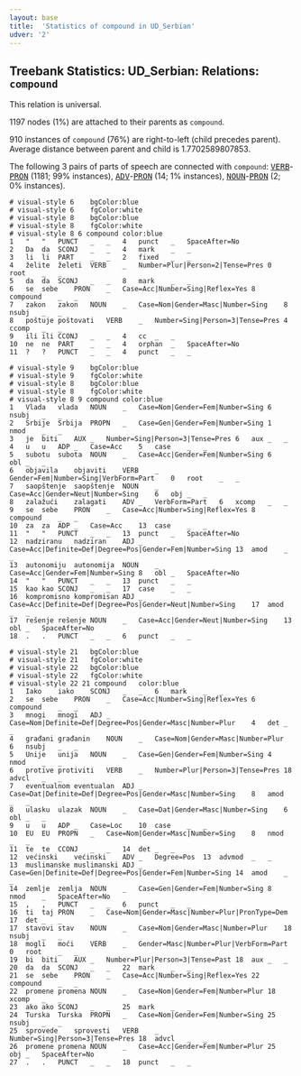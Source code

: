 ```yaml
---
layout: base
title:  'Statistics of compound in UD_Serbian'
udver: '2'
---
```


## Treebank Statistics: UD_Serbian: Relations: `compound`

This relation is universal.

1197 nodes (1%) are attached to their parents as `compound`.

910 instances of `compound` (76%) are right-to-left (child precedes parent).
Average distance between parent and child is 1.7702589807853.

The following 3 pairs of parts of speech are connected with `compound`: <tt><a href="sr-pos-VERB.html">VERB</a></tt>-<tt><a href="sr-pos-PRON.html">PRON</a></tt> (1181; 99% instances), <tt><a href="sr-pos-ADV.html">ADV</a></tt>-<tt><a href="sr-pos-PRON.html">PRON</a></tt> (14; 1% instances), <tt><a href="sr-pos-NOUN.html">NOUN</a></tt>-<tt><a href="sr-pos-PRON.html">PRON</a></tt> (2; 0% instances).


~~~ conllu
# visual-style 6	bgColor:blue
# visual-style 6	fgColor:white
# visual-style 8	bgColor:blue
# visual-style 8	fgColor:white
# visual-style 8 6 compound	color:blue
1	"	"	PUNCT	_	_	4	punct	_	SpaceAfter=No
2	Da	da	SCONJ	_	_	4	mark	_	_
3	li	li	PART	_	_	2	fixed	_	_
4	želite	želeti	VERB	_	Number=Plur|Person=2|Tense=Pres	0	root	_	_
5	da	da	SCONJ	_	_	8	mark	_	_
6	se	sebe	PRON	_	Case=Acc|Number=Sing|Reflex=Yes	8	compound	_	_
7	zakon	zakon	NOUN	_	Case=Nom|Gender=Masc|Number=Sing	8	nsubj	_	_
8	poštuje	poštovati	VERB	_	Number=Sing|Person=3|Tense=Pres	4	ccomp	_	_
9	ili	ili	CCONJ	_	_	4	cc	_	_
10	ne	ne	PART	_	_	4	orphan	_	SpaceAfter=No
11	?	?	PUNCT	_	_	4	punct	_	_

~~~


~~~ conllu
# visual-style 9	bgColor:blue
# visual-style 9	fgColor:white
# visual-style 8	bgColor:blue
# visual-style 8	fgColor:white
# visual-style 8 9 compound	color:blue
1	Vlada	vlada	NOUN	_	Case=Nom|Gender=Fem|Number=Sing	6	nsubj	_	_
2	Srbije	Srbija	PROPN	_	Case=Gen|Gender=Fem|Number=Sing	1	nmod	_	_
3	je	biti	AUX	_	Number=Sing|Person=3|Tense=Pres	6	aux	_	_
4	u	u	ADP	_	Case=Acc	5	case	_	_
5	subotu	subota	NOUN	_	Case=Acc|Gender=Fem|Number=Sing	6	obl	_	_
6	objavila	objaviti	VERB	_	Gender=Fem|Number=Sing|VerbForm=Part	0	root	_	_
7	saopštenje	saopštenje	NOUN	_	Case=Acc|Gender=Neut|Number=Sing	6	obj	_	_
8	zalažući	zalagati	ADV	_	VerbForm=Part	6	xcomp	_	_
9	se	sebe	PRON	_	Case=Acc|Number=Sing|Reflex=Yes	8	compound	_	_
10	za	za	ADP	_	Case=Acc	13	case	_	_
11	"	"	PUNCT	_	_	13	punct	_	SpaceAfter=No
12	nadziranu	nadziran	ADJ	_	Case=Acc|Definite=Def|Degree=Pos|Gender=Fem|Number=Sing	13	amod	_	_
13	autonomiju	autonomija	NOUN	_	Case=Acc|Gender=Fem|Number=Sing	8	obl	_	SpaceAfter=No
14	"	"	PUNCT	_	_	13	punct	_	_
15	kao	kao	SCONJ	_	_	17	case	_	_
16	kompromisno	kompromisan	ADJ	_	Case=Acc|Definite=Def|Degree=Pos|Gender=Neut|Number=Sing	17	amod	_	_
17	rešenje	rešenje	NOUN	_	Case=Acc|Gender=Neut|Number=Sing	13	obl	_	SpaceAfter=No
18	.	.	PUNCT	_	_	6	punct	_	_

~~~


~~~ conllu
# visual-style 21	bgColor:blue
# visual-style 21	fgColor:white
# visual-style 22	bgColor:blue
# visual-style 22	fgColor:white
# visual-style 22 21 compound	color:blue
1	Iako	iako	SCONJ	_	_	6	mark	_	_
2	se	sebe	PRON	_	Case=Acc|Number=Sing|Reflex=Yes	6	compound	_	_
3	mnogi	mnogi	ADJ	_	Case=Nom|Definite=Def|Degree=Pos|Gender=Masc|Number=Plur	4	det	_	_
4	građani	građanin	NOUN	_	Case=Nom|Gender=Masc|Number=Plur	6	nsubj	_	_
5	Unije	unija	NOUN	_	Case=Gen|Gender=Fem|Number=Sing	4	nmod	_	_
6	protive	protiviti	VERB	_	Number=Plur|Person=3|Tense=Pres	18	advcl	_	_
7	eventualnom	eventualan	ADJ	_	Case=Dat|Definite=Def|Degree=Pos|Gender=Masc|Number=Sing	8	amod	_	_
8	ulasku	ulazak	NOUN	_	Case=Dat|Gender=Masc|Number=Sing	6	obl	_	_
9	u	u	ADP	_	Case=Loc	10	case	_	_
10	EU	EU	PROPN	_	Case=Nom|Gender=Masc|Number=Sing	8	nmod	_	_
11	te	te	CCONJ	_	_	14	det	_	_
12	većinski	većinski	ADV	_	Degree=Pos	13	advmod	_	_
13	muslimanske	muslimanski	ADJ	_	Case=Gen|Definite=Def|Degree=Pos|Gender=Fem|Number=Sing	14	amod	_	_
14	zemlje	zemlja	NOUN	_	Case=Gen|Gender=Fem|Number=Sing	8	nmod	_	SpaceAfter=No
15	,	,	PUNCT	_	_	6	punct	_	_
16	ti	taj	PRON	_	Case=Nom|Gender=Masc|Number=Plur|PronType=Dem	17	det	_	_
17	stavovi	stav	NOUN	_	Case=Nom|Gender=Masc|Number=Plur	18	nsubj	_	_
18	mogli	moći	VERB	_	Gender=Masc|Number=Plur|VerbForm=Part	0	root	_	_
19	bi	biti	AUX	_	Number=Plur|Person=3|Tense=Past	18	aux	_	_
20	da	da	SCONJ	_	_	22	mark	_	_
21	se	sebe	PRON	_	Case=Acc|Number=Sing|Reflex=Yes	22	compound	_	_
22	promene	promena	NOUN	_	Case=Nom|Gender=Fem|Number=Plur	18	xcomp	_	_
23	ako	ako	SCONJ	_	_	25	mark	_	_
24	Turska	Turska	PROPN	_	Case=Nom|Gender=Fem|Number=Sing	25	nsubj	_	_
25	sprovede	sprovesti	VERB	_	Number=Sing|Person=3|Tense=Pres	18	advcl	_	_
26	promene	promena	NOUN	_	Case=Acc|Gender=Fem|Number=Plur	25	obj	_	SpaceAfter=No
27	.	.	PUNCT	_	_	18	punct	_	_

~~~


